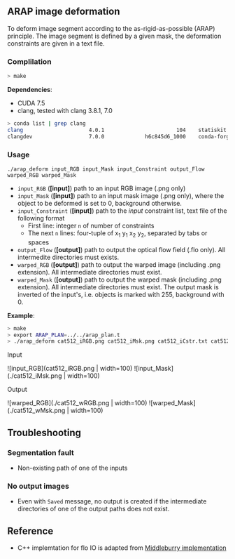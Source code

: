 ## ARAP image deformation

To deform image segment according to the as-rigid-as-possible (ARAP) principle.
The image segment is defined by a given mask, the deformation constraints are given in a text file.

### Complilation

```sh
> make
```
**Dependencies**:
- CUDA 7.5
- clang, tested with clang 3.8.1, 7.0
```sh
> conda list | grep clang
clang                     4.0.1                       104    statiskit
clangdev                  7.0.0             h6c845d6_1000    conda-forge/label/gcc7
```

### Usage
`./arap_deform input_RGB input_Mask input_Constraint output_Flow warped_RGB warped_Mask`

- `input_RGB` (**[input]**) path to an input RGB image (.png only)
- `input_Mask` (**[input]**) path to an input mask image (.png only), where the object to
be deformed is set to 0, background otherwise.
- `input_Constraint` (**[input]**) path to the *input* constraint list, text file of the following format
  - First line: integer `n` of number of constraints
  - The next `n` lines: four-tuple of x<sub>1</sub> y<sub>1</sub> x<sub>2</sub> y<sub>2</sub>, separated by tabs or spaces
- `output_Flow` (**[output]**) path to output the optical flow field (.flo only). All intermedite directories must exists.
- `warped_RGB` (**[output]**) path to output the warped image (including .png extension). All intermediate directories must exist.
- `warped_Mask` (**[output]**) path to output the warped mask (including .png extension). All intermediate directories must exist. The output mask is inverted of the input's, i.e. objects is marked with 255, background with 0.

**Example**:
```sh
> make
> export ARAP_PLAN=../../arap_plan.t
> ./arap_deform cat512_iRGB.png cat512_iMsk.png cat512_iCstr.txt cat512_oFlo.flo cat512_oRGB.png cat512_oMsk.png
```
Input

![input_RGB](cat512_iRGB.png | width=100) ![input_Mask](./cat512_iMsk.png | width=100)

Output

![warped_RGB](./cat512_wRGB.png | width=100) ![warped_Mask](./cat512_wMsk.png | width=100)

## Troubleshooting

### Segmentation fault
- Non-existing path of one of the inputs

### No output images
- Even with `Saved` message, no output is created if the intermediate directories
of one of the output paths does not exist.

## Reference
- C++ implemtation for flo IO is adapted from [Middleburry implementation](http://vision.middlebury.edu/flow/code/flow-code/flowIO.cpp)

